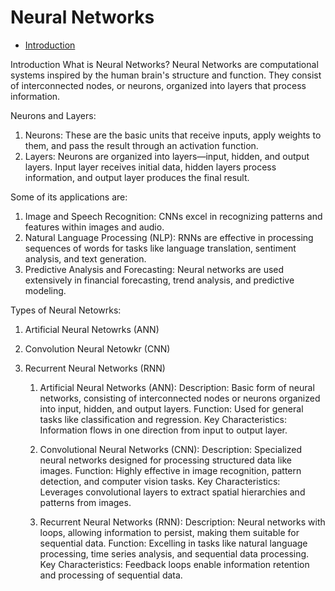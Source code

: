 # Neural Networks

- [Introduction](#introduction)



Introduction 
What is Neural Networks?
Neural Networks are computational systems inspired by the human brain's structure and function. They consist of interconnected nodes, or neurons, organized into layers that process information.

Neurons and Layers:
1. Neurons: These are the basic units that receive inputs, apply weights to them, and pass the result through an activation function.
2. Layers: Neurons are organized into layers—input, hidden, and output layers. Input layer receives initial data, hidden layers process information, and output layer produces the final result.

Some of its applications are: 
1. Image and Speech Recognition: CNNs excel in recognizing patterns and features within images and audio.
2. Natural Language Processing (NLP): RNNs are effective in processing sequences of words for tasks like language translation, sentiment analysis, and text generation.
3. Predictive Analysis and Forecasting: Neural networks are used extensively in financial forecasting, trend analysis, and predictive modeling.

Types of Neural Netowrks: 
1. Artificial Neural Netowrks (ANN)
2. Convolution Neural Netowkr (CNN)
3. Recurrent Neural Networks (RNN)

    1. Artificial Neural Networks (ANN):
        Description: Basic form of neural networks, consisting of interconnected nodes or neurons organized into input, hidden, and output layers.
        Function: Used for general tasks like classification and regression.
        Key Characteristics: Information flows in one direction from input to output layer.

    2. Convolutional Neural Networks (CNN):
        Description: Specialized neural networks designed for processing structured data like images.
        Function: Highly effective in image recognition, pattern detection, and computer vision tasks.
        Key Characteristics: Leverages convolutional layers to extract spatial hierarchies and patterns from images.

    3. Recurrent Neural Networks (RNN):
        Description: Neural networks with loops, allowing information to persist, making them suitable for sequential data.
        Function: Excelling in tasks like natural language processing, time series analysis, and sequential data processing.
        Key Characteristics: Feedback loops enable information retention and processing of sequential data.
